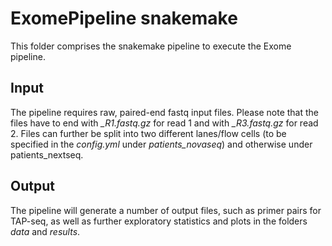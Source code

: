 # ExomePipeline snakemake

This folder comprises the snakemake pipeline to execute the Exome pipeline.

## Input

The pipeline requires raw, paired-end fastq input files. Please note that the files have to end with *_R1.fastq.gz* for read 1 and with *_R3.fastq.gz* for read 2. Files can further be split into two different lanes/flow cells (to be specified in the *config.yml* under *patients_novaseq*) and otherwise under patients_nextseq.

## Output

The pipeline will generate a number of output files, such as primer pairs for TAP-seq, as well as further exploratory statistics and plots in the folders *data* and *results*.
